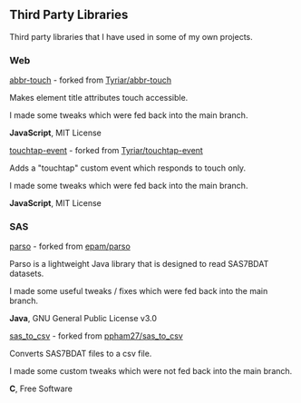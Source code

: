 ## Third Party Libraries

Third party libraries that I have used in some of my own projects.



### Web

[abbr-touch](https://github.com/Logiqx/abbr-touch) - forked from [Tyriar/abbr-touch](https://github.com/Tyriar/abbr-touch)

Makes <abbr> element title attributes touch accessible.

I made some tweaks which were fed back into the main branch.

**JavaScript**, MIT License



[touchtap-event](https://github.com/Logiqx/touchtap-event) - forked from [Tyriar/touchtap-event](https://github.com/Tyriar/touchtap-event)

Adds a "touchtap" custom event which responds to touch only.

I made some tweaks which were fed back into the main branch.

**JavaScript**, MIT License



### SAS

[parso](https://github.com/Logiqx/parso) - forked from [epam/parso ](https://github.com/epam/parso)

Parso is a lightweight Java library that is designed to read SAS7BDAT datasets.

I made some useful tweaks / fixes which were fed back into the main branch.

**Java**, GNU General Public License v3.0



[sas_to_csv](https://github.com/Logiqx/sas_to_csv) - forked from [ppham27/sas_to_csv](https://github.com/ppham27/sas_to_csv)

Converts SAS7BDAT files to a csv file.

I made some custom tweaks which were not fed back into the main branch.

**C**, Free Software